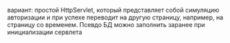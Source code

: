 вариант: простой HttpServlet, который представляет собой симуляцию авторизации и при успехе переводит на другую страницу, например, на страницу со временем. Псевдо БД можно заполнить заранее при инициализации сервлета
